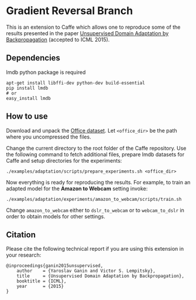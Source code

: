 # Gradient Reversal Branch

This is an extension to Caffe which allows one to reproduce some of the results presented in the paper [Unsupervised Domain Adaptation by Backpropagation](http://jmlr.org/proceedings/papers/v37/ganin15.pdf) (accepted to ICML 2015).

## Dependencies
lmdb python package is required
```
apt-get install libffi-dev python-dev build-essential
pip install lmdb
# or
easy_install lmdb
```

## How to use

Download and unpack the [Office dataset](http://www.cs.uml.edu/~saenko/data/domain_adaptation_images.tar.gz). Let `<office_dir>` be the path where you uncompressed the files. 

Change the current directory to the root folder of the Caffe repository. Use the following command to fetch additional files, prepare lmdb datasets for Caffe and setup directories for the experiments:
```
./examples/adaptation/scripts/prepare_experiments.sh <office_dir>
```

Now everything is ready for reproducing the results. For example, to train an adapted model for the **Amazon to Webcam** setting invoke:
```
./examples/adaptation/experiments/amazon_to_webcam/scripts/train.sh
```
Change `amazon_to_webcam` either to `dslr_to_webcam` or to `webcam_to_dslr` in order to obtain models for other settings.

## Citation

Please cite the following technical report if you are using this extension in your research:

    @inproceedings{ganin2015unsupervised,
        author    = {Yaroslav Ganin and Victor S. Lempitsky},
        title     = {Unsupervised Domain Adaptation by Backpropagation},
        booktitle = {ICML},
        year      = {2015}
    }
